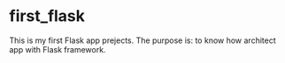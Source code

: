 # first_flask
This is my first Flask app prejects.
The purpose is:
    to know how architect app with Flask framework.